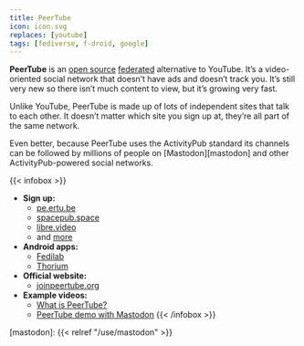 ```yaml
---
title: PeerTube
icon: icon.svg
replaces: [youtube]
tags: [fediverse, f-droid, google]
---
```


**PeerTube** is an [open source][floss] [federated][federation] alternative to YouTube. It’s a video-oriented social network that doesn’t have ads and doesn’t track you. It’s still very new so there isn’t much content to view, but it’s growing very fast.

Unlike YouTube, PeerTube is made up of lots of independent sites that talk to each other. It doesn’t matter which site you sign up at, they’re all part of the same network.

Even better, because PeerTube uses the ActivityPub standard its channels can be followed by millions of people on [Mastodon][mastodon] and other ActivityPub-powered social networks.

{{< infobox >}}
- **Sign up:** 
    - [pe.ertu.be](https://pe.ertu.be)
    - [spacepub.space](https://spacepub.space)
    - [libre.video](https://libre.video)
    - and [more](https://joinpeertube.org/#register)
- **Android apps:** 
    - [Fedilab](https://fedilab.app/)
    - [Thorium](https://github.com/sschueller/peertube-android/blob/develop/README.md)
- **Official website:** 
    - [joinpeertube.org](https://joinpeertube.org/)
- **Example videos:**
    - [What is PeerTube?](https://framatube.org/videos/watch/9c9de5e8-0a1e-484a-b099-e80766180a6d)
    - [PeerTube demo with Mastodon](https://peertube.cpy.re/videos/watch/da2b08d4-a242-4170-b32a-4ec8cbdca701)
{{< /infobox >}}

[floss]: https://web.archive.org/web/20180904102804/https://switching.social/what-is-open-source-software/
[federation]: https://web.archive.org/web/20190115215249/https://switching.social/federated-sites/
[mastodon]: {{< relref "/use/mastodon" >}}